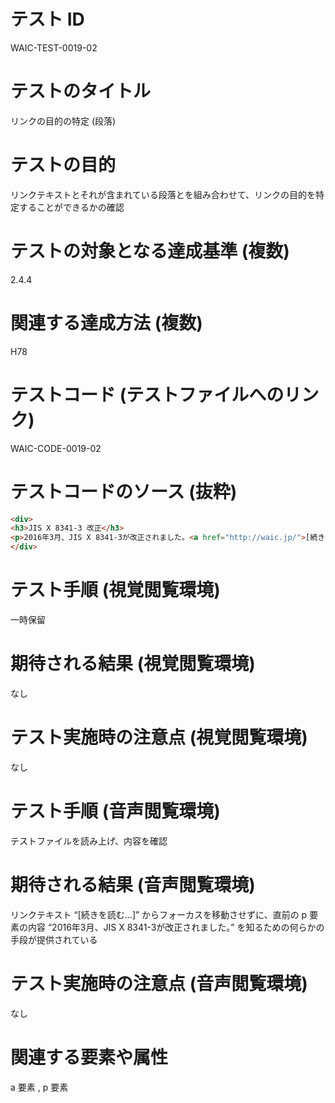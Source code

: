

# テスト ID
WAIC-TEST-0019-02

# テストのタイトル
リンクの目的の特定 (段落)

# テストの目的
リンクテキストとそれが含まれている段落とを組み合わせて、リンクの目的を特定することができるかの確認

# テストの対象となる達成基準 (複数)
2.4.4

# 関連する達成方法 (複数)
H78

# テストコード (テストファイルへのリンク)
WAIC-CODE-0019-02

# テストコードのソース (抜粋)
```html
<div>
<h3>JIS X 8341-3 改正</h3>
<p>2016年3月、JIS X 8341-3が改正されました。<a href="http://waic.jp/">[続きを読む...]</a></p>
</div>

```
# テスト手順 (視覚閲覧環境)
一時保留

# 期待される結果 (視覚閲覧環境)
なし

# テスト実施時の注意点 (視覚閲覧環境)
なし

# テスト手順 (音声閲覧環境)
テストファイルを読み上げ、内容を確認

# 期待される結果 (音声閲覧環境)
リンクテキスト “[続きを読む...]” からフォーカスを移動させずに、直前の p 要素の内容 “2016年3月、JIS X 8341-3が改正されました。” を知るための何らかの手段が提供されている

# テスト実施時の注意点 (音声閲覧環境)
なし

# 関連する要素や属性
a 要素 , p 要素


